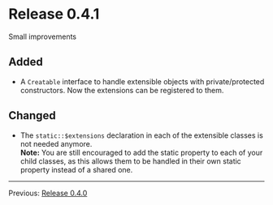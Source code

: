 # Release 0.4.1

Small improvements

## Added

- A `Creatable` interface to handle extensible objects with private/protected constructors. Now the extensions can be registered to them.

## Changed

- The `static::$extensions` declaration in each of the extensible classes is not needed anymore.  
  **Note:** You are still encouraged to add the static property to each of your child classes, as this allows them to be handled in their own static property instead of a shared one.

---

Previous: [Release 0.4.0](CHANGELOG-0.4.0.md)
